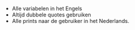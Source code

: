 * Alle variabelen in het Engels
* Altijd dubbele quotes gebruiken
* Alle prints naar de gebruiker in het Nederlands. 